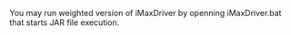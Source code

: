 You may run weighted version of iMaxDriver by openning iMaxDriver.bat that starts JAR file execution.

